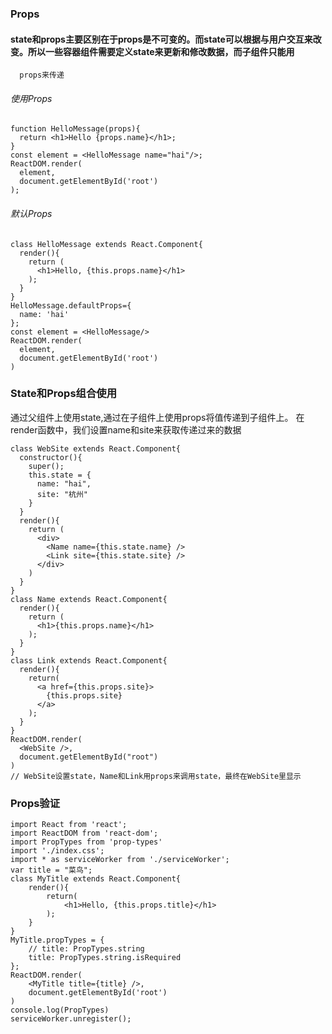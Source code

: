 ### Props
#### state和props主要区别在于props是不可变的。而state可以根据与用户交互来改变。所以一些容器组件需要定义state来更新和修改数据，而子组件只能用
      props来传递
###### 使用Props
~~~
function HelloMessage(props){
  return <h1>Hello {props.name}</h1>;
}
const element = <HelloMessage name="hai"/>;
ReactDOM.render(
  element,
  document.getElementById('root')
);
~~~
###### 默认Props
~~~
class HelloMessage extends React.Component{
  render(){
    return (
      <h1>Hello, {this.props.name}</h1>
    );
  }
}
HelloMessage.defaultProps={
  name: 'hai'
};
const element = <HelloMessage/>
ReactDOM.render(
  element,
  document.getElementById('root')
)
~~~
### State和Props组合使用
通过父组件上使用state,通过在子组件上使用props将值传递到子组件上。
在render函数中，我们设置name和site来获取传递过来的数据
~~~
class WebSite extends React.Component{
  constructor(){
    super();
    this.state = {
      name: "hai",
      site: "杭州"
    }
  }
  render(){
    return (
      <div>
        <Name name={this.state.name} />
        <Link site={this.state.site} />
      </div>
    )
  }
}
class Name extends React.Component{
  render(){
    return (
      <h1>{this.props.name}</h1>
    );
  }
}
class Link extends React.Component{
  render(){
    return(
      <a href={this.props.site}>
        {this.props.site}
      </a>
    );
  }
}
ReactDOM.render(
  <WebSite />,
  document.getElementById("root")
)
// WebSite设置state，Name和Link用props来调用state，最终在WebSite里显示
~~~
### Props验证
> <script src="https://cdn.bootcss.com/prop-types/15.6.1/prop-types.js"></script>
~~~
import React from 'react';
import ReactDOM from 'react-dom';
import PropTypes from 'prop-types'
import './index.css';
import * as serviceWorker from './serviceWorker';
var title = "菜鸟";
class MyTitle extends React.Component{
    render(){
        return(
            <h1>Hello, {this.props.title}</h1>
        );
    }
}
MyTitle.propTypes = {
    // title: PropTypes.string
    title: PropTypes.string.isRequired
};
ReactDOM.render(
    <MyTitle title={title} />,
    document.getElementById('root')
)
console.log(PropTypes)
serviceWorker.unregister();
~~~
